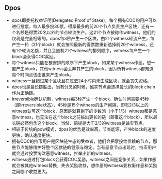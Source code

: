 Dpos
----------------

- dpos即委托权益证明(Delegated Proof of Stake)，每个拥有COC的用户可以进行投票，每人最多投30票，得票最多的前20个节点负责生产区块，还有一个名额是得票20名以外的节点轮流生产。这21个节点被称作witness，他们的权利是完全相等的。dpos每3秒产生一个区块，由21个witness轮流产生，每产生一轮（21个block）就会按照最新的得票数重新选择前20个witness，还有1个轮流名额，并且会随机21个witness的排列顺序，witness每产生一个block会获得COC奖励。
- 每个witness只能在被安排的顺序下产生block，如果某个witness作恶，想一直产生block，其他witness会丢弃其产生的block，因为所有witness都知道每个时间点该由谁来产生block。
- witness一旦错过某个区块且在过去24小时内未生成区块，就会丧失资格。
- dpos也是最长链胜出，当有分叉的时候，诚实节点会选择最长的block chain作为正确链。
- irreversible确认机制，witness每3秒产生一个block，确认时间需要45秒（即irreversible状态），45秒是15个witness的生产间隔，即有2/3以上的witness认可这个block，原因是就算剩下的少数派（小于1/3）witness都是恶意witness，也无法在这个block之前搞出更长的链（颠覆这个block），所以最长链必然包含这个block。当然，前提是大于2/3的witness是诚实节点。
- 相较于传统的pow模式，dpos的优势是效率高，节省能源，产生block的速度更快，确认速度更快。
- 拥有COC的持币用户是区块链生态的受益者，他们会把票投给信赖的节点，那些节点能够维护好整个区款链的健康与稳定。当有恶意节点出现时，持币用户就会通过投票淘汰恶意witness，推举出新的witness。
- witness通过打包block会获得COC奖励，witness之间是竞争关系，如果作恶就会被其他witness替换，失去奖励收益，想作恶的witness要权衡作恶和奖励之间哪个收益更大。
